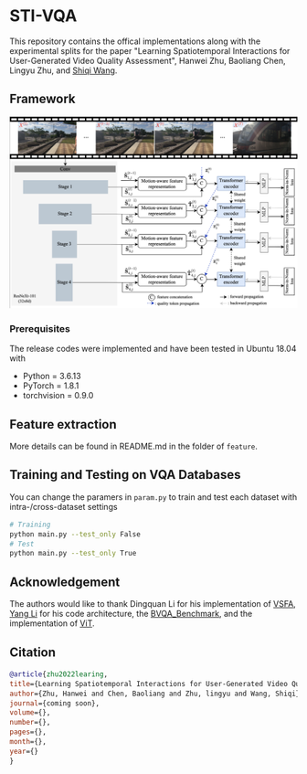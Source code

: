 # STI-VQA
This repository contains the offical implementations along with the experimental splits for the paper "Learning Spatiotemporal Interactions for User-Generated Video Quality Assessment",
 Hanwei Zhu, Baoliang Chen, Lingyu Zhu, and [Shiqi Wang](https://www.cs.cityu.edu.hk/~shiqwang/).


## Framework
![framework](./data/framework.png)

### Prerequisites
The release codes were implemented and have been tested in Ubuntu 18.04 with
- Python = 3.6.13
- PyTorch = 1.8.1
- torchvision = 0.9.0 

## Feature extraction
More details can be found in README.md in the folder of `feature`.

## Training and Testing on VQA Databases
You can change the paramers in `param.py` to train and test each dataset with intra-/cross-dataset settings
```bash
# Training
python main.py --test_only False
# Test
python main.py --test_only True
```


## Acknowledgement
The authors would like to thank Dingquan Li for his implementation of [VSFA](https://github.com/lidq92/VSFA), [Yang Li](https://github.com/sherlockyy) for his code architecture, the [BVQA_Benchmark](https://github.com/vztu/BVQA_Benchmark), and the implementation of [ViT](https://github.com/lucidrains/vit-pytorch).

## Citation
```bibtex
@article{zhu2022learing,
title={Learning Spatiotemporal Interactions for User-Generated Video Quality Assessment},
author={Zhu, Hanwei and Chen, Baoliang and Zhu, lingyu and Wang, Shiqi},
journal={coming soon},
volume={},
number={},
pages={},
month={},
year={}
}
